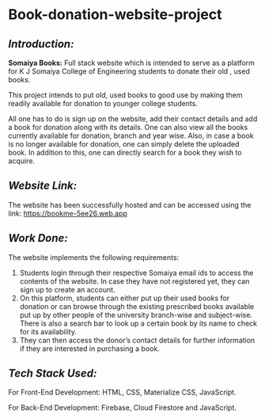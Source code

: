# Book-donation-website-project
## *Introduction:*
**Somaiya Books:** Full stack website which is intended to serve as a platform for K J Somaiya College of Engineering students to donate their old , used books.

This project intends to put old, used books to good use by making them readily available for donation to younger college students.

All one has to do is sign up on the website, add their contact details and add a book for donation along with its details. One can also view all the books currently available for donation, branch and year wise. Also, in case a book is no longer available for donation, one can simply delete the uploaded book. In addition to this, one can directly search for a book they wish to acquire.

## *Website Link:*
The website has been successfully hosted and can be accessed using the link: https://bookme-5ee26.web.app

## *Work Done:*
The website implements the following requirements:
1. Students login through their respective Somaiya email ids to access the contents of the website. In case
they have not registered yet, they can sign up to create an account.
1. On this platform, students can either put up their used books for donation or can browse through the
existing prescribed books available put up by other people of the university branch-wise and subject-wise.
There is also a search bar to look up a certain book by its name to check for its availability.
1. They can then access the donor’s contact details for further information if they are interested in purchasing
a book.

## *Tech Stack Used:*

For Front-End Development:
HTML, CSS, Materialize CSS, JavaScript.

For Back-End Development:
Firebase, Cloud Firestore and JavaScript.


